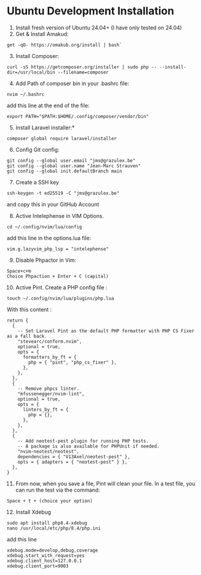 # Ubuntu Development Installation

1.  Install fresh version of Ubuntu 24.04+ (I have only tested on 24.04)
2.  Get & Install Amakud:
```
get -qO- https://omakub.org/install | bash`
```

3. Install Composer:
```
curl -sS https://getcomposer.org/installer | sudo php -- --install-dir=/usr/local/bin --filename=composer
```

4. Add Path of composer bin in your .bashrc file:
```
nvim ~/.bashrc
```
add this line at the end of the file:
```
export PATH="$PATH:$HOME/.config/composer/vendor/bin"
```

5. Install Laravel installer:*
```
composer global require laravel/installer
```

6. Config Git config:
```
git config --global user.email "jms@grazulex.be"
git config --global user.name "Jean-Marc Strauven"
git config --global init.defaultBranch main
```

7. Create a SSH key
```
ssh-keygen -t ed25519 -C "jms@grazulex.be"
```
and copy this in your GitHub Account

8. Active Intelephense in VIM Options. 
```
cd ~/.config/nvim/lua/config
```
add this line in the options.lua file:
```
vim.g.lazyvim_php_lsp = "intelephense"
```

9.  Disable Phpactor in Vim:
```
Space+c+m
Choice Phpaction + Enter + C (capital)
```

10.  Active Pint.
Create a PHP config file :
```
touch ~/.config/nvim/lua/plugins/php.lua
```
With this content :
```
return {
  {
    -- Set Laravel Pint as the default PHP formatter with PHP CS Fixer as a fall back.
    "stevearc/conform.nvim",
    optional = true,
    opts = {
      formatters_by_ft = {
        php = { "pint", "php_cs_fixer" },
      },
    },
  },
  {
    -- Remove phpcs linter.
    "mfussenegger/nvim-lint",
    optional = true,
    opts = {
      linters_by_ft = {
        php = {},
      },
    },
  },
  {
    -- Add neotest-pest plugin for running PHP tests.
    -- A package is also available for PHPUnit if needed.
    "nvim-neotest/neotest",
    dependencies = { "V13Axel/neotest-pest" },
    opts = { adapters = { "neotest-pest" } },
  },
}
```

11.  From now, when you save a file, Pint will clean your file.
In a test file, you can run the test via the command:
```
Space + t + (choice your option)
```

12. Install Xdebug
```
sudo apt install php8.4-xdebug
nano /usr/local/etc/php/8.4/php.ini
```
add this line
```
xdebug.mode=develop,debug,coverage
xdebug.start_with_request=yes
xdebug.client_host=127.0.0.1
xdebug.client_port=9003
```
